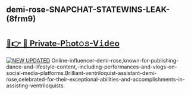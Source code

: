 ## demi-rose-SNAPCHAT-STATEWINS-LEAK-(8frm9)


# <h2><a href="https://mediaupload.pro?-20M">🔗👉 🔴 Private-P𝚑ot𝚘𝚜-V𝚒d𝚎o</a></h2>

[![NEW UPDATED](https://i.imgur.com/0qMVB7G.gif)](https://mediaupload.pro?-20M)
Online-influencer-demi-rose,known-for-publishing-dance-and-lifestyle-content,-including-performances-and-vlogs-on-social-media-platforms.Brilliant-ventriloquist-assistant-demi-rose,celebrated-for-their-exceptional-abilities-and-accomplishments-in-assisting-ventriloquists.  